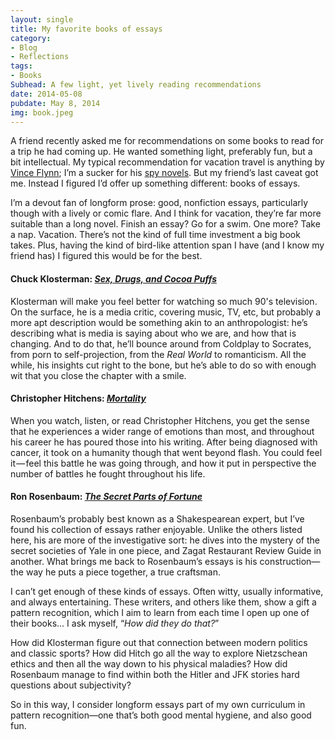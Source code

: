 ```yaml
---
layout: single
title: My favorite books of essays
category: 
- Blog
- Reflections
tags: 
- Books
Subhead: A few light, yet lively reading recommendations
date: 2014-05-08
pubdate: May 8, 2014
img: book.jpeg
---
```

A friend recently asked me for recommendations on some books to read for a trip he had coming up. He wanted something light, preferably fun, but a bit intellectual. My typical recommendation for vacation travel is anything by [Vince Flynn](http://www.vinceflynn.com/); I’m a sucker for his [spy novels](http://www.amazon.com/Vince-Flynn/e/B000APHM1K/ref=sr_tc_2_0?qid=1399525392&sr=1-2-ent). But my friend’s last caveat got me. Instead I figured I’d offer up something different: books of essays.

I’m a devout fan of longform prose: good, nonfiction essays, particularly though with a lively or comic flare. And I think for vacation, they’re far more suitable than a long novel. Finish an essay? Go for a swim. One more? Take a nap. Vacation. There’s not the kind of full time investment a big book takes. Plus, having the kind of bird-like attention span I have (and I know my friend has) I figured this would be for the best.

#### Chuck Klosterman: [_Sex, Drugs, and Cocoa Puffs_](http://www.amazon.com/Sex-Drugs-Cocoa-Puffs-Manifesto/dp/0743236017)

Klosterman will make you feel better for watching so much 90's television. On the surface, he is a media critic, covering music, TV, etc, but probably a more apt description would be something akin to an anthropologist: he’s describing what is media is saying about who we are, and how that is changing. And to do that, he’ll bounce around from Coldplay to Socrates, from porn to self-projection, from the _Real World_ to romanticism. All the while, his insights cut right to the bone, but he’s able to do so with enough wit that you close the chapter with a smile.

#### Christopher Hitchens: [_Mortality_](http://www.amazon.com/Mortality-Christopher-Hitchens/dp/1455502758)

When you watch, listen, or read Christopher Hitchens, you get the sense that he experiences a wider range of emotions than most, and throughout his career he has poured those into his writing. After being diagnosed with cancer, it took on a humanity though that went beyond flash. You could feel it — feel this battle he was going through, and how it put in perspective the number of battles he fought throughout his life.

#### Ron Rosenbaum: [_The Secret Parts of Fortune_](http://www.amazon.com/The-Secret-Parts-Fortune-Investigations/dp/0060934468)

Rosenbaum’s probably best known as a Shakespearean expert, but I’ve found his collection of essays rather enjoyable. Unlike the others listed here, his are more of the investigative sort: he dives into the mystery of the secret societies of Yale in one piece, and Zagat Restaurant Review Guide in another. What brings me back to Rosenbaum’s essays is his construction—the way he puts a piece together, a true craftsman.

I can’t get enough of these kinds of essays. Often witty, usually informative, and always entertaining. These writers, and others like them, show a gift a pattern recognition, which I aim to learn from each time I open up one of their books… I ask myself, “_How did they do that?_”

How did Klosterman figure out that connection between modern politics and classic sports? How did Hitch go all the way to explore Nietzschean ethics and then all the way down to his physical maladies? How did Rosenbaum manage to find within both the Hitler and JFK stories hard questions about subjectivity?

So in this way, I consider longform essays part of my own curriculum in pattern recognition—one that’s both good mental hygiene, and also good fun.